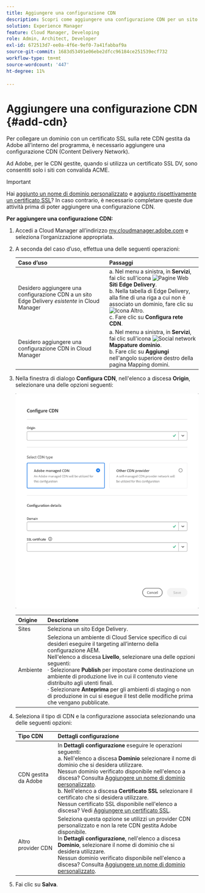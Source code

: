 ```yaml
---
title: Aggiungere una configurazione CDN
description: Scopri come aggiungere una configurazione CDN per un sito Edge Delivery o un ambiente Cloud Manager.
solution: Experience Manager
feature: Cloud Manager, Developing
role: Admin, Architect, Developer
exl-id: 672513d7-ee0a-4f6e-9ef0-7a41fabbaf9a
source-git-commit: 1683d53491e06ebe2dfcc96184ce251539ecf732
workflow-type: tm+mt
source-wordcount: '447'
ht-degree: 11%

---
```



# Aggiungere una configurazione CDN {#add-cdn}

Per collegare un dominio con un certificato SSL sulla rete CDN gestita da Adobe all’interno del programma, è necessario aggiungere una configurazione CDN (Content Delivery Network).

Ad Adobe, per le CDN gestite, quando si utilizza un certificato SSL DV, sono consentiti solo i siti con convalida ACME.

>[!IMPORTANT]
>
>Hai [aggiunto un nome di dominio personalizzato](/help/implementing/cloud-manager/custom-domain-names/add-custom-domain-name.md) e [aggiunto rispettivamente un certificato SSL](/help/implementing/cloud-manager/managing-ssl-certifications/add-ssl-certificate.md)? In caso contrario, è necessario completare queste due attività prima di poter aggiungere una configurazione CDN.

**Per aggiungere una configurazione CDN:**

1. Accedi a Cloud Manager all’indirizzo [my.cloudmanager.adobe.com](https://my.cloudmanager.adobe.com/) e seleziona l’organizzazione appropriata.

1. A seconda del caso d’uso, effettua una delle seguenti operazioni:

   | Caso d’uso | Passaggi |
   | --- | --- |
   | Desidero aggiungere una configurazione CDN a un sito Edge Delivery *esistente* in Cloud Manager | a. Nel menu a sinistra, in **Servizi**, fai clic sull&#39;icona ![Pagine Web](https://spectrum.adobe.com/static/icons/workflow_18/Smock_WebPages_18_N.svg) **Siti Edge Delivery**.<br> b. Nella tabella di Edge Delivery, alla fine di una riga a cui non è associato un dominio, fare clic su ![Icona Altro](https://spectrum.adobe.com/static/icons/workflow_18/Smock_More_18_N.svg).<br>c. Fare clic su **Configura rete CDN**. |
   | Desidero aggiungere una configurazione CDN in Cloud Manager | a. Nel menu a sinistra, in **Servizi**, fai clic sull&#39;icona ![Social network](https://spectrum.adobe.com/static/icons/workflow_18/Smock_SocialNetwork_18_N.svg) **Mappature dominio**.<br> b. Fare clic su **Aggiungi** nell&#39;angolo superiore destro della pagina Mapping domini. |

1. Nella finestra di dialogo **Configura CDN**, nell&#39;elenco a discesa **Origin**, selezionare una delle opzioni seguenti:

   ![Finestra di dialogo Configura CDN](/help/implementing/cloud-manager/assets/configure-cdn-dialog.png)

   | Origine | Descrizione |
   | --- | --- |
   | Sites | Seleziona un sito Edge Delivery. |
   | Ambiente | Seleziona un ambiente di Cloud Service specifico di cui desideri eseguire il targeting all’interno della configurazione AEM.<br>Nell&#39;elenco a discesa **Livello**, selezionare una delle opzioni seguenti:<br>· Selezionare **Publish** per impostare come destinazione un ambiente di produzione live in cui il contenuto viene distribuito agli utenti finali.<br>· Selezionare **Anteprima** per gli ambienti di staging o non di produzione in cui si esegue il test delle modifiche prima che vengano pubblicate. |

1. Seleziona il tipo di CDN e la configurazione associata selezionando una delle seguenti opzioni:

   | Tipo CDN | Dettagli configurazione |
   | --- | --- |
   | CDN gestita da Adobe | In **Dettagli configurazione** eseguire le operazioni seguenti:<br>a. Nell&#39;elenco a discesa **Dominio** selezionare il nome di dominio che si desidera utilizzare.<br>Nessun dominio verificato disponibile nell&#39;elenco a discesa? Consulta [Aggiungere un nome di dominio personalizzato](/help/implementing/cloud-manager/custom-domain-names/add-custom-domain-name.md).<br> b. Nell&#39;elenco a discesa **Certificato SSL** selezionare il certificato che si desidera utilizzare.<br>Nessun certificato SSL disponibile nell&#39;elenco a discesa? Vedi [Aggiungere un certificato SSL](/help/implementing/cloud-manager/managing-ssl-certifications/add-ssl-certificate.md). |
   | Altro provider CDN | Seleziona questa opzione se utilizzi un provider CDN personalizzato e non la rete CDN gestita Adobe disponibile.<br>In **Dettagli configurazione**, nell&#39;elenco a discesa **Dominio**, selezionare il nome di dominio che si desidera utilizzare.<br>Nessun dominio verificato disponibile nell&#39;elenco a discesa? Consulta [Aggiungere un nome di dominio personalizzato](/help/implementing/cloud-manager/custom-domain-names/add-custom-domain-name.md). |

1. Fai clic su **Salva**.
